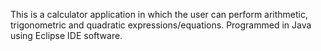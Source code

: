 This is a calculator application in which the user can perform arithmetic, trigonometric and quadratic expressions/equations. Programmed in Java using Eclipse IDE software.
